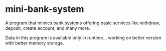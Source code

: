 # mini-bank-system
A program that mimics bank systems offering basic services like withdraw, deposit, create account, and many more.

Data in this program is available only in runtime... working on better version with better memory storage. 
